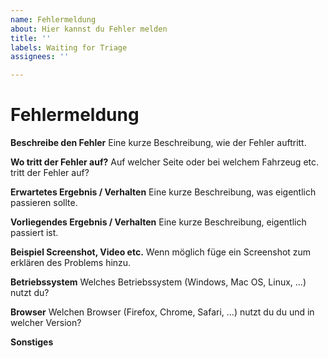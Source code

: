 ```yaml
---
name: Fehlermeldung
about: Hier kannst du Fehler melden
title: ''
labels: Waiting for Triage
assignees: ''

---
```


# Fehlermeldung

**Beschreibe den Fehler**
Eine kurze Beschreibung, wie der Fehler auftritt.

**Wo tritt der Fehler auf?**
Auf welcher Seite oder bei welchem Fahrzeug etc. tritt der Fehler auf?

**Erwartetes Ergebnis / Verhalten**
Eine kurze Beschreibung, was eigentlich passieren sollte.

**Vorliegendes Ergebnis / Verhalten**
Eine kurze Beschreibung, eigentlich passiert ist.

**Beispiel Screenshot, Video etc.**
Wenn möglich füge ein Screenshot zum erklären des Problems hinzu.

**Betriebssystem**
Welches Betriebssystem (Windows, Mac OS, Linux, ...) nutzt du?

**Browser**
Welchen Browser (Firefox, Chrome, Safari, ...) nutzt du du und in welcher Version?

**Sonstiges**
